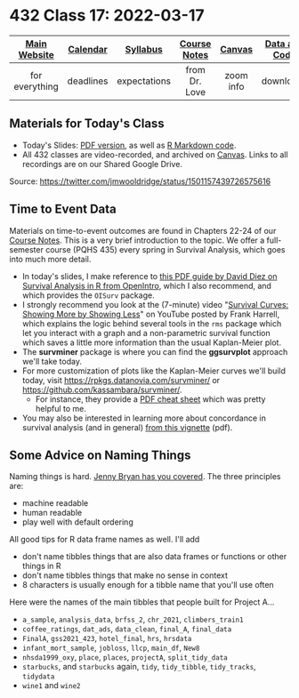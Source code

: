 # 432 Class 17: 2022-03-17

[Main Website](https://thomaselove.github.io/432/) | [Calendar](https://thomaselove.github.io/432/calendar.html) | [Syllabus](https://thomaselove.github.io/432-2022-syllabus/) | [Course Notes](https://thomaselove.github.io/432-notes/) | [Canvas](https://canvas.case.edu) | [Data and Code](https://github.com/THOMASELOVE/432-data) | [Sources](https://github.com/THOMASELOVE/432-2022/tree/main/references) | [Contact Us](https://thomaselove.github.io/432/contact.html)
:-----------: | :--------------: | :----------: | :---------: | :-------------: | :-----------: | :------------: | :-------------:
for everything | deadlines | expectations | from Dr. Love | zoom info | downloads | read/watch | need help?

## Materials for Today's Class

- Today's Slides: [PDF version](https://github.com/THOMASELOVE/432-2022/blob/main/classes/class17/432_2022_slides17.pdf), as well as [R Markdown code](https://github.com/THOMASELOVE/432-2022/blob/main/classes/class17/432_2022_slides17.Rmd). 
- All 432 classes are video-recorded, and archived on [Canvas](https://canvas.case.edu). Links to all recordings are on our Shared Google Drive.

Source: https://twitter.com/jmwooldridge/status/1501157439726575616

## Time to Event Data

Materials on time-to-event outcomes are found in Chapters 22-24 of our [Course Notes](https://thomaselove.github.io/432-notes/). This is a very brief introduction to the topic. We offer a full-semester course (PQHS 435) every spring in Survival Analysis, which goes into much more detail.

- In today's slides, I make reference to [this PDF guide by David Diez on Survival Analysis in R from OpenIntro](https://www.openintro.org/book/surv_in_r/), which I also recommend, and which provides the `OISurv` package.
- I strongly recommend you look at the (7-minute) video "[Survival Curves: Showing More by Showing Less](https://www.youtube.com/watch?v=EoIB_Obddrk)" on YouTube posted by Frank Harrell, which explains the logic behind several tools in the `rms` package which let you interact with a graph and a non-parametric survival function which saves a little more information than the usual Kaplan-Meier plot.
- The **survminer** package is where you can find the **ggsurvplot** approach we'll take today. 
- For more customization of plots like the Kaplan-Meier curves we'll build today, visit https://rpkgs.datanovia.com/survminer/ or https://github.com/kassambara/survminer/. 
    - For instance, they provide a [PDF cheat sheet](https://rpkgs.datanovia.com/survminer/survminer_cheatsheet.pdf) which was pretty helpful to me.
- You may also be interested in learning more about concordance in survival analysis (and in general) [from this vignette](https://cran.r-project.org/web/packages/survival/vignettes/concordance.pdf) (pdf).

## Some Advice on Naming Things

Naming things is hard. [Jenny Bryan has you covered](https://speakerdeck.com/jennybc/how-to-name-files). The three principles are:

- machine readable
- human readable
- play well with default ordering

All good tips for R data frame names as well. I'll add 

- don't name tibbles things that are also data frames or functions or other things in R
- don't name tibbles things that make no sense in context
- 8 characters is usually enough for a tibble name that you'll use often

Here were the names of the main tibbles that people built for Project A...

- `a_sample`, `analysis_data`, `brfss_2`, `chr_2021`, `climbers_train1`
- `coffee_ratings`, `dat_ads`, `data_clean`, `final_A`, `final_data`
- `FinalA`, `gss2021_423`, `hotel_final`, `hrs`, `hrsdata`
- `infant_mort_sample`, `jobloss`, `llcp`, `main_df`, `New8`
- `nhsda1999_oxy`, `place`, `places`, `projectA`, `split_tidy_data`
- `starbucks`, and `starbucks` again, `tidy`, `tidy_tibble`, `tidy_tracks`, `tidydata`
- `wine1` and `wine2`

